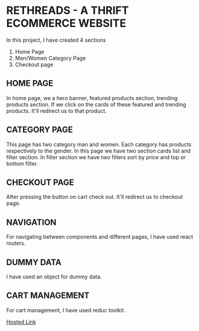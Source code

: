 # RETHREADS - A THRIFT ECOMMERCE WEBSITE

In this project, I have created 4 sections
1. Home Page
2. Men/Women Category Page
3. Checkout page

## HOME PAGE
In home page, we a hero banner, featured products section, trending products section. If we click on the cards of these featured and trending products. It'll redirect us to that product. 

## CATEGORY PAGE
This page has two category man and women. Each category has products respectively to the gender. In this page we have two section cards list and filter section. In filter section we have two filters sort by price and top or bottom filter. 

## CHECKOUT PAGE
After  pressing the button on cart check out. It'll redirect us to checkout page. 

## NAVIGATION
For navigating between components and different pages, I have used react routers. 

## DUMMY DATA
I have used an object for dummy data. 

## CART MANAGEMENT 
For cart management, I have used reduc toolkit. 

[Hosted Link](https://sjp-totalitycorp-frontend-challenge.netlify.app/)